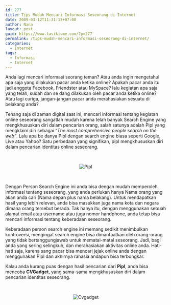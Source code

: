 ```yaml
---
id: 277
title: Tips Mudah Mencari Informasi Seseorang di Internet
date: 2009-03-12T11:31:13+07:00
author: Nana
layout: post
guid: https://www.tasikisme.com/?p=277
permalink: /tips-mudah-mencari-informasi-seseorang-di-internet/
categories:
  - Internet
tags:
  - Informasi
  - Internet
---
```

Anda lagi mencari informasi seorang teman? Atau anda ingin mengetahui apa saja yang dilakukan pacar anda ketika online? Apakah pacar anda itu jadi anggota Facebook, Friendster atau MySpace? lalu kegiatan apa saja yang telah, sudah dan se dang dilakukan oleh pacar anda ketika online? Atau lagi curiga, jangan-jangan pacar anda merahasiakan sesuatu di belakang anda?

Tenang saja di zaman digital saat ini, mencari informasi tentang kegiatan online seseorang sangatlah mudah karena telah banyak Search Engine yang mengkhususkan diri dalam pencarian orang, salah satunya adalah Pipl yang mengklaim diri sebagai “_The most comprehensive people search on the web”_. Lalu apa be danya Pipl dengan search engine biasa seperti Google, Live atau Yahoo? Satu perbedaan yang signifikan, pipl mengkhususkan diri dalam pencarian identitas online seseorang.

 

<div style="text-align: center">
  <img src="images/stories/pipl.gif" border="0" alt="Pipl" title="Lihat Pipl" />
</div>

 

Dengan Person Search Engine ini anda bisa dengan mudah memperoleh informasi tentang seseorang, yang anda perlukan hanya Nama orang yang akan anda cari (Nama depan plus nama belakang). Untuk mendapatkan hasil yang lebih relevan, anda bisa masukkan juga nama kota dan negara dimana orang tersebut berada. Tak hanya itu, dengan menggunakan sebuah alamat email atau username atau juga nomor handphone, anda tetap bisa mencari informasi tentang keberadaan seseorang.

Keberadaan person search engine ini memang sedikit menimbulkan kontroversi, mengingat search engine bisa dimanfaatkan oleh orang-orang yang tidak bertanggungjawab untuk mematai-matai seseorang. Jadi, bagi anda yang sering selingkuh, dan merahasiakan aktivitas online anda. Hati-hati saja, karena sang pacar bisa mencari jejak online anda dengan menggunakan Pipl dan akhirnya rahasia andapun bisa terbongkar.

Kalau anda kurang puas dengan hasil pencarian dari **Pipl**, anda bisa mencoba **CVGadget**, yang sama-sama mengkhususkan diri dalam pencarian identitas seseorang.

 

<div style="text-align: center">
  <img src="images/stories/cvgadget.jpg" border="0" alt="Cvgadget " title="Lihat CvGadget" />
</div>